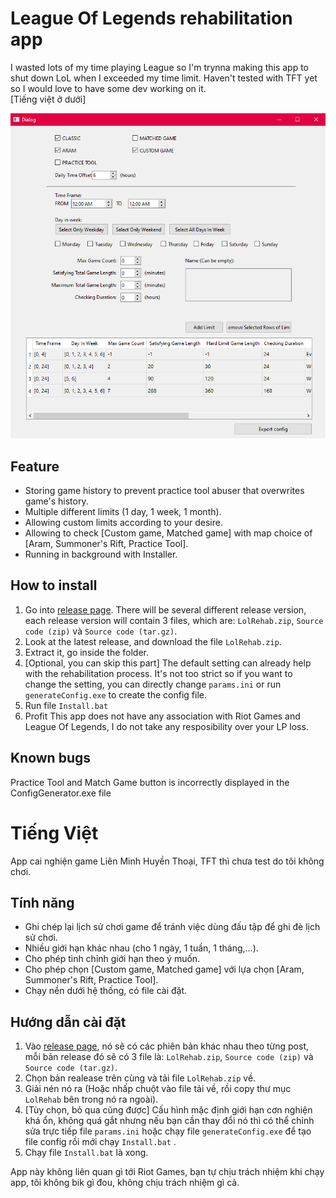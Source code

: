# League Of Legends rehabilitation app  
I wasted lots of my time playing League so I'm trynna making this app to shut down LoL when I exceeded my time limit. Haven't tested with TFT yet so I would love to have some dev working on it.  
\[Tiếng việt ở dưới]  
  
![GUI Image](Github%20README%20Resources/1.PNG?raw=true "Title")
## Feature
- Storing game history to prevent practice tool abuser that overwrites game's history.
- Multiple different limits (1 day, 1 week, 1 month).
- Allowing custom limits according to your desire.
- Allowing to check [Custom game, Matched game] with map choice of [Aram, Summoner's Rift, Practice Tool].
- Running in background with Installer.
  
## How to install
1. Go into [release page](https://github.com/Gia-Huynh/league-rehab-app/releases). There will be several different release version, each release version will contain 3 files, which are: `LolRehab.zip`, `Source code (zip)` và `Source code (tar.gz)`.
2. Look at the latest release, and download the file `LolRehab.zip`.
3. Extract it, go inside the folder.
4. [Optional, you can skip this part] The default setting can already help with the rehabilitation process. It's not too strict so if you want to change the setting, you can directly change `params.ini` or run `generateConfig.exe` to create the config file.
5. Run file `Install.bat`
6. Profit
This app does not have any association with Riot Games and League Of Legends, I do not take any resposibility over your LP loss.
  
## Known bugs
Practice Tool and Match Game button is incorrectly displayed in the ConfigGenerator.exe file
# Tiếng Việt
 App cai nghiện game Liên Minh Huyền Thoại, TFT thì chưa test do tôi không chơi. 
 
## Tính năng  
- Ghi chép lại lịch sử chơi game để tránh việc dùng đấu tập để ghi đè lịch sử chơi. 
- Nhiều giới hạn khác nhau (cho 1 ngày, 1 tuần, 1 tháng,...).
- Cho phép tình chỉnh giới hạn theo ý muốn.
- Cho phép chọn [Custom game, Matched game] với lựa chọn [Aram, Summoner's Rift, Practice Tool].
- Chạy nền dưới hệ thống, có file cài đặt.

## Hướng dẫn cài đặt  
1. Vào [release page](https://github.com/Gia-Huynh/league-rehab-app/releases), nó sẽ có các phiên bản khác nhau theo từng post, mỗi bản release đó sẽ có 3 file là: `LolRehab.zip`, `Source code (zip)` và `Source code (tar.gz)`.
2. Chọn bản realease trên cùng và tải file `LolRehab.zip` về.
3. Giải nén nó ra (Hoặc nhấp chuột vào file tải về, rồi copy thư mục `LolRehab` bên trong nó ra ngoài).
4. [Tùy chọn, bỏ qua cũng được] Cấu hình mặc định giới hạn cơn nghiện khá ổn, không quá gắt nhưng nếu bạn cần thay đổi nó thì có thể chỉnh sửa trực tiếp file `params.ini` hoặc chạy file `generateConfig.exe` để tạo file config rồi mới chạy `Install.bat` .
5. Chạy file `Install.bat` là xong.

App này không liên quan gì tới Riot Games, bạn tự chịu trách nhiệm khi chạy app, tôi không bik gì đou, không chịu trách nhiệm gì cả.

